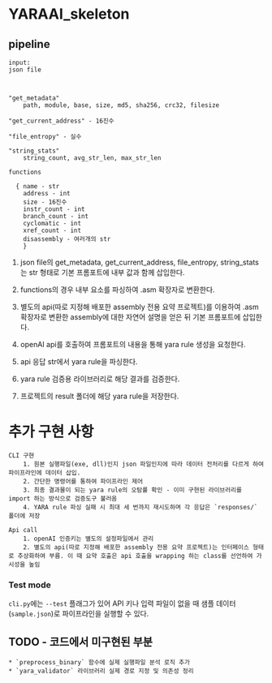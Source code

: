 # YARAAI_skeleton



## pipeline 

```
input: 
json file  



"get_metadata"
    path, module, base, size, md5, sha256, crc32, filesize
      
"get_current_address" - 16진수

"file_entropy" - 실수

"string_stats"
    string_count, avg_str_len, max_str_len

functions

  { name - str
    address - int
    size - 16진수
    instr_count - int
    branch_count - int
    cyclomatic - int
    xref_count - int
    disassembly - 여러개의 str
    }
```

1. json file의 get_metadata, get_current_address, file_entropy, string_stats는 str 형태로 기본 프롬포트에 내부 값과 함께 삽입한다.  


2. functions의 경우 내부 요소를 파싱하여 .asm 확장자로 변환한다.  


3. 별도의 api(따로 지정해 배포한 assembly 전용 요약 프로젝트)를 이용하여 .asm확장자로 변환한 assembly에 대한 자연어 설명을 얻은 뒤 기본 프롬포트에 삽입한다.


4. openAI api를 호출하여 프롬포트의 내용을 통해 yara rule 생성을 요청한다.


5. api 응답 str에서 yara rule을 파싱한다.


6. yara rule 검증용 라이브러리로 해당 결과를 검증한다.


7. 프로젝트의 result 폴더에 해당 yara rule을 저장한다.


# 추가 구현 사항
```
CLI 구현
    1. 원본 실행파일(exe, dll)인지 json 파일인지에 따라 데이터 전처리를 다르게 하여 파이프라인에 데이터 삽입.
    2. 간단한 명령어를 통하여 파이프라인 제어
    3. 최종 결과물이 되는 yara rule의 오탐률 확인 - 이미 구현된 라이브러리를 import 하는 방식으로 검증도구 불러옴
    4. YARA rule 파싱 실패 시 최대 세 번까지 재시도하며 각 응답은 `responses/` 폴더에 저장

Api call
    1. openAI 인증키는 별도의 설정파일에서 관리
    2. 별도의 api(따로 지정해 배포한 assembly 전용 요약 프로젝트)는 인터페이스 형태로 추상화하여 부름. 이 때 요약 호출은 api 호출을 wrapping 하는 class를 선언하여 가시성을 높임
```

### Test mode

`cli.py`에는 `--test` 플래그가 있어 API 키나 입력 파일이 없을 때 샘플 데이터(`sample.json`)로 파이프라인을 실행할 수 있다.

## TODO - 코드에서 미구현된 부분
```
* `preprocess_binary` 함수에 실제 실행파일 분석 로직 추가
* `yara_validator` 라이브러리 실제 경로 지정 및 의존성 정리
```
